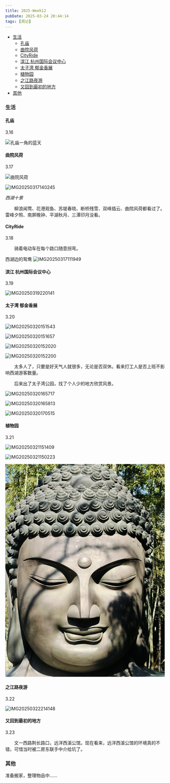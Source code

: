 ```yaml
---
title: 2025-Week12
pubDate: 2025-03-24 20:44:14
tags: [周记]
---
```


- [生活](#%E7%94%9F%E6%B4%BB)
  * [孔庙](#%E5%AD%94%E5%BA%99)
  * [曲院风荷](#%E6%9B%B2%E9%99%A2%E9%A3%8E%E8%8D%B7)
  * [CityRide](#cityride)
  * [滨江 杭州国际会议中心](#%E6%BB%A8%E6%B1%9F-%E6%9D%AD%E5%B7%9E%E5%9B%BD%E9%99%85%E4%BC%9A%E8%AE%AE%E4%B8%AD%E5%BF%83)        
  * [太子湾 郁金香展](#%E5%A4%AA%E5%AD%90%E6%B9%BE-%E9%83%81%E9%87%91%E9%A6%99%E5%B1%95)
  * [植物园](#%E6%A4%8D%E7%89%A9%E5%9B%AD)
  * [之江路夜游](#%E4%B9%8B%E6%B1%9F%E8%B7%AF%E5%A4%9C%E6%B8%B8)
  * [又回到最初的地方](#%E5%8F%88%E5%9B%9E%E5%88%B0%E6%9C%80%E5%88%9D%E7%9A%84%E5%9C%B0%E6%96%B9)
- [其他](#%E5%85%B6%E4%BB%96)

### 生活
#### 孔庙
3.16

![孔庙一角的蓝天](https://raw.githubusercontent.com/AbyssPraise/DrawingBoard/main/image/IMG20250316145611.jpg)

#### 曲院风荷
3.17

![曲院风荷](https://raw.githubusercontent.com/AbyssPraise/DrawingBoard/main/image/IMG20250317142019.jpg)

![IMG20250317140245](https://raw.githubusercontent.com/AbyssPraise/DrawingBoard/main/image/IMG20250317140245.jpg)

*西湖十景*

&emsp;&emsp;柳浪闻莺、花港观鱼、苏堤春晓、断桥残雪、双峰插云、曲院风荷都看过了。雷峰夕照、南屏晚钟、平湖秋月、三潭印月没看。

#### CityRide
3.18

&emsp;&emsp;骑着电动车在每个路口随意拐弯。

西湖边的鸳鸯
![IMG20250317111949](https://raw.githubusercontent.com/AbyssPraise/DrawingBoard/main/image/IMG20250317111949.jpg)

#### 滨江 杭州国际会议中心
3.19

![IMG20250319220141](https://raw.githubusercontent.com/AbyssPraise/DrawingBoard/main/image/IMG20250319220141.jpg)

#### 太子湾 郁金香展
3.20

![IMG20250320151543](https://raw.githubusercontent.com/AbyssPraise/DrawingBoard/main/image/IMG20250320151543.jpg)

![IMG20250320151657](https://raw.githubusercontent.com/AbyssPraise/DrawingBoard/main/image/IMG20250320151657.jpg)

![IMG20250320152020](https://raw.githubusercontent.com/AbyssPraise/DrawingBoard/main/image/IMG20250320152020.jpg)

![IMG20250320152200](https://raw.githubusercontent.com/AbyssPraise/DrawingBoard/main/image/IMG20250320152200.jpg)

&emsp;&emsp;太多人了，只要是好天气人就很多，无论是否双休。看来打工人是否上班不影响西湖游客数量。

&emsp;&emsp;后来出了太子湾公园，找了个人少的地方欣赏风景。

![IMG20250320165717](https://raw.githubusercontent.com/AbyssPraise/DrawingBoard/main/image/IMG20250320165717.jpg)

![IMG20250320165813](https://raw.githubusercontent.com/AbyssPraise/DrawingBoard/main/image/IMG20250320165813.jpg)

![IMG20250320170515](https://raw.githubusercontent.com/AbyssPraise/DrawingBoard/main/image/IMG20250320170515.jpg)

#### 植物园
3.21

![IMG20250321151409](https://raw.githubusercontent.com/AbyssPraise/DrawingBoard/main/image/IMG20250321151409.jpg)

![IMG20250321150223](https://raw.githubusercontent.com/AbyssPraise/DrawingBoard/main/image/IMG20250321150223.jpg)

![IMG20250321151842](https://raw.githubusercontent.com/AbyssPraise/DrawingBoard/main/image/IMG20250321151842.jpg)

#### 之江路夜游
3.22

![IMG20250322214148](https://raw.githubusercontent.com/AbyssPraise/DrawingBoard/main/image/IMG20250322214148.jpg)

#### 又回到最初的地方
3.23

&emsp;&emsp;文一西路荆长路口，远洋西溪公馆。现在看来，远洋西溪公馆的环境真的不错，可惜当时被二房东联手中介给坑了。

### 其他
准备搬家，整理物品中……

<script src="https://giscus.app/client.js"
        data-repo="roc80/Blog"
        data-repo-id="R_kgDOO4NnfQ"
        data-category="Announcements"
        data-category-id="DIC_kwDOO4Nnfc4Ctshe"
        data-mapping="pathname"
        data-strict="1"
        data-reactions-enabled="1"
        data-emit-metadata="0"
        data-input-position="top"
        data-theme="preferred_color_scheme"
        data-lang="zh-CN"
        data-loading="lazy"
        crossorigin="anonymous"
        async>
</script>